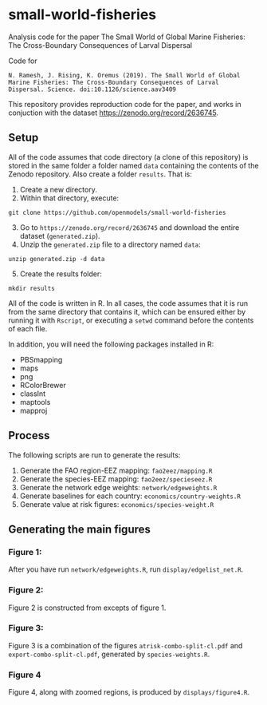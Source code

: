 # small-world-fisheries
Analysis code for the paper The Small World of Global Marine Fisheries: The Cross-Boundary Consequences of Larval Dispersal

Code for
```
N. Ramesh, J. Rising, K. Oremus (2019). The Small World of Global
Marine Fisheries: The Cross-Boundary Consequences of Larval
Dispersal. Science. doi:10.1126/science.aav3409
```

This repository provides reproduction code for the paper, and works in
conjuction with the dataset https://zenodo.org/record/2636745.

## Setup

All of the code assumes that code directory (a clone of this
repository) is stored in the same folder a folder named `data`
containing the contents of the Zenodo repository.  Also create a
folder `results`. That is:

1. Create a new directory.
2. Within that directory, execute:
```
git clone https://github.com/openmodels/small-world-fisheries
```
3. Go to `https://zenodo.org/record/2636745` and download the entire
   dataset (`generated.zip`).
4. Unzip the `generated.zip` file to a directory named `data`:
```
unzip generated.zip -d data
```
5. Create the results folder:
```
mkdir results
```

All of the code is written in R. In all cases, the code assumes that
it is run from the same directory that contains it, which can be
ensured either by running it with `Rscript`, or executing a `setwd`
command before the contents of each file.

In addition, you will need the following packages installed in R:
* PBSmapping
* maps
* png
* RColorBrewer
* classInt
* maptools
* mapproj

## Process

The following scripts are run to generate the results:
1. Generate the FAO region-EEZ mapping: `fao2eez/mapping.R`
2. Generate the species-EEZ mapping: `fao2eez/specieseez.R`
3. Generate the network edge weights: `network/edgeweights.R`
4. Generate baselines for each country: `economics/country-weights.R`
5. Generate value at risk figures: `economics/species-weight.R`

## Generating the main figures

### Figure 1:
After you have run `network/edgeweights.R`, run
`display/edgelist_net.R`.

### Figure 2:
Figure 2 is constructed from excepts of figure 1.

### Figure 3:
Figure 3 is a combination of the figures `atrisk-combo-split-cl.pdf`
and `export-combo-split-cl.pdf`, generated by `species-weights.R`.

### Figure 4
Figure 4, along with zoomed regions, is produced by `displays/figure4.R`.
